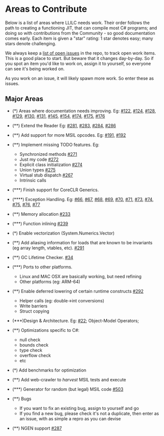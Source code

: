 # Areas to Contribute

Below is a list of areas where LLILC needs work.
Their order follows the path to creating a functioning JIT, that can compile
most C# programs; and doing so with contributions from the Community - so good
documentation comes early.
Each item is given a "star" rating: 1 star denotes easy; many stars denote challenging.

We always keep a [list of open issues](https://github.com/dotnet/llilc/issues)
in the repo, to track open work items.  This is a good place to start.  But
beware that it changes day-by-day.  So if you spot an item you'd like to work
on, assign it to yourself, so everyone can see it's being worked on.

As you work on an issue, it will likely spawn more work.  So enter these as issues.

## Major Areas

+ (*) Areas where documentation needs improving.
  Eg: [#122](https://github.com/dotnet/llilc/issues/122),
      [#124](https://github.com/dotnet/llilc/issues/124),
      [#128](https://github.com/dotnet/llilc/issues/128),
      [#129](https://github.com/dotnet/llilc/issues/129),
      [#130](https://github.com/dotnet/llilc/issues/130),
      [#131](https://github.com/dotnet/llilc/issues/131),
      [#145](https://github.com/dotnet/llilc/issues/145),
      [#154](https://github.com/dotnet/llilc/issues/154),
      [#174](https://github.com/dotnet/llilc/issues/174),
      [#175](https://github.com/dotnet/llilc/issues/175),
      [#176](https://github.com/dotnet/llilc/issues/176)

+ (**) Extend the Reader 
  Eg: [#281](https://github.com/dotnet/llilc/issues/281),
      [#283](https://github.com/dotnet/llilc/issues/283),
      [#284](https://github.com/dotnet/llilc/issues/284),
      [#286](https://github.com/dotnet/llilc/issues/286)

+ (**) Add support for more MSIL opcodes.
  Eg: [#191](https://github.com/dotnet/llilc/issues/191),
      [#192](https://github.com/dotnet/llilc/issues/192)

+ (**) Implement missing TODO features.  Eg:
  + Synchronized methods [#271](https://github.com/dotnet/llilc/issues/271)
  + Just my code [#272](https://github.com/dotnet/llilc/issues/272)
  + Explicit class initialization [#274](https://github.com/dotnet/llilc/issues/274)
  + Union types [#275](https://github.com/dotnet/llilc/issues/275)
  + Virtual stub dispatch [#267](https://github.com/dotnet/llilc/issues/267)
  + Intrinsic calls

+ (***) Finish support for CoreCLR Generics.

+ (****) Exception Handling.
  Eg: [#66](https://github.com/dotnet/llilc/issues/66),
      [#67](https://github.com/dotnet/llilc/issues/67),
      [#68](https://github.com/dotnet/llilc/issues/68),
      [#69](https://github.com/dotnet/llilc/issues/69),
      [#70](https://github.com/dotnet/llilc/issues/70),
      [#71](https://github.com/dotnet/llilc/issues/71),
      [#73](https://github.com/dotnet/llilc/issues/73),
      [#74](https://github.com/dotnet/llilc/issues/74),
      [#75](https://github.com/dotnet/llilc/issues/75),
      [#76](https://github.com/dotnet/llilc/issues/76),
      [#77](https://github.com/dotnet/llilc/issues/77)

+ (**) Memory allocation [#233](https://github.com/dotnet/llilc/issues/233)

+ (***) Function inlining [#239](https://github.com/dotnet/llilc/issues/239)

+ (*) Enable vectorization (System.Numerics.Vector)

+ (**) Add aliasing information for loads that are known to be
  invariants (eg array length, vtables, etc).
  [#291](https://github.com/dotnet/llilc/issues/291)

+ (**) GC Lifetime Checker.
  [#34](https://github.com/dotnet/llilc/issues/34)

+ (***) Ports to other platforms.
  +  Linux and MAC OSX are basically working, but need refining
  +  Other platforms (eg: ARM-64)

+ (**) Enable deferred lowering of certain runtime
  constructs [#292](https://github.com/dotnet/llilc/issues/292)
  + Helper calls (eg: double->int conversions)
  + Write barriers
  + Struct copying


+ (***)Design & Architecture.
  Eg: [#22](https://github.com/dotnet/llilc/issues/22); Object-Model Operators;

+ (**) Optimizations specific to C#:
  + null check
  + bounds check
  + type check
  + overflow check
  + etc

+ (*) Add benchmarks for optimization

+ (\*\*) Add web-crawler to *harvest* MSIL tests and execute

+ (***) Generator for random (but legal) MSIL code [#503](https://github.com/dotnet/llilc/issues/503)

+ (**) Bugs
  +  If you want to fix an existing bug, assign to yourself and go
  +  If you find a new bug, please check it's not a
  duplicate, then enter as an issue, with as simple a repro as you can devise

+ (**) NGEN support [#287](https://github.com/dotnet/llilc/issues/287)
